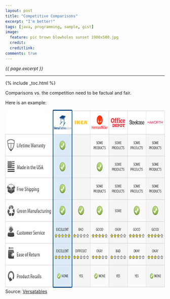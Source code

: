 ```yaml
---
layout: post
title: "Competitive Comparisons"
excerpt: "I'm better!"
tags: [java, programming, sample, gist]
image:
  feature: pic brown blowholes sunset 1900x500.jpg
  credit: 
  creditlink: 
comments: true
---
```

<i>{{ page.excerpt }}</i>
<hr />

{% include _toc.html %}

Comparisons vs. the competition need to be factual and fair.

Here is an example:

<img alt="Comparison table sample" src="/images/table comparison table 790x563.jpg" width="790" height="563">
Source: <a target="_blank" href="http://www.versatables.com/discover/product-comparisons/competitor-comparisons/">Versatables</a>

